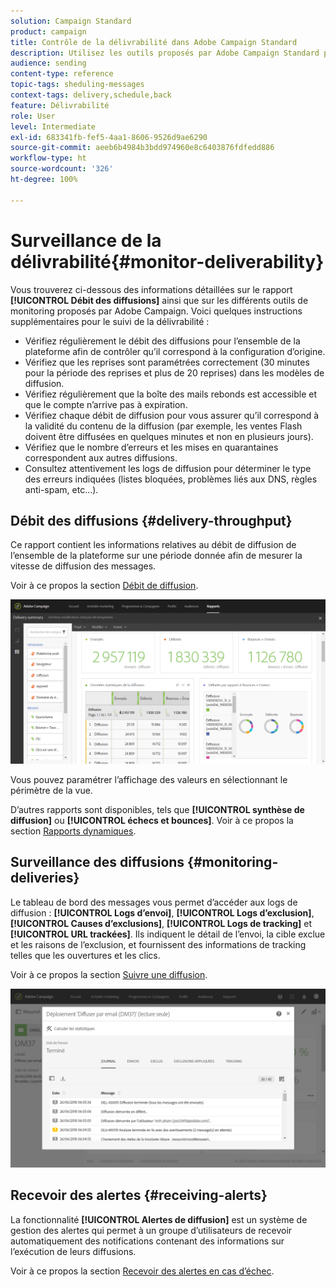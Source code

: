 ```yaml
---
solution: Campaign Standard
product: campaign
title: Contrôle de la délivrabilité dans Adobe Campaign Standard
description: Utilisez les outils proposés par Adobe Campaign Standard pour suivre la délivrabilité de votre plateforme.
audience: sending
content-type: reference
topic-tags: sheduling-messages
context-tags: delivery,schedule,back
feature: Délivrabilité
role: User
level: Intermediate
exl-id: 683341fb-fef5-4aa1-8606-9526d9ae6290
source-git-commit: aeeb6b4984b3bdd974960e8c6403876fdfedd886
workflow-type: ht
source-wordcount: '326'
ht-degree: 100%

---
```


# Surveillance de la délivrabilité{#monitor-deliverability}

Vous trouverez ci-dessous des informations détaillées sur le rapport **[!UICONTROL Débit des diffusions]** ainsi que sur les différents outils de monitoring proposés par Adobe Campaign. Voici quelques instructions supplémentaires pour le suivi de la délivrabilité :
* Vérifiez régulièrement le débit des diffusions pour l’ensemble de la plateforme afin de contrôler qu’il correspond à la configuration d’origine.
* Vérifiez que les reprises sont paramétrées correctement (30 minutes pour la période des reprises et plus de 20 reprises) dans les modèles de diffusion.
* Vérifiez régulièrement que la boîte des mails rebonds est accessible et que le compte n’arrive pas à expiration.
* Vérifiez chaque débit de diffusion pour vous assurer qu’il correspond à la validité du contenu de la diffusion (par exemple, les ventes Flash doivent être diffusées en quelques minutes et non en plusieurs jours).
* Vérifiez que le nombre d’erreurs et les mises en quarantaines correspondent aux autres diffusions.
* Consultez attentivement les logs de diffusion pour déterminer le type des erreurs indiquées (listes bloquées, problèmes liés aux DNS, règles anti-spam, etc…).

## Débit des diffusions {#delivery-throughput}

Ce rapport contient les informations relatives au débit de diffusion de l’ensemble de la plateforme sur une période donnée afin de mesurer la vitesse de diffusion des messages.

Voir à ce propos la section [Débit de diffusion](../../reporting/using/delivery-throughput.md).

![](assets/delivery_reports_1.png)

Vous pouvez paramétrer l’affichage des valeurs en sélectionnant le périmètre de la vue.

D’autres rapports sont disponibles, tels que **[!UICONTROL synthèse de diffusion]** ou **[!UICONTROL échecs et bounces]**. Voir à ce propos la section [Rapports dynamiques](../../reporting/using/about-dynamic-reports.md).

## Surveillance des diffusions {#monitoring-deliveries}

Le tableau de bord des messages vous permet d’accéder aux logs de diffusion : **[!UICONTROL Logs d’envoi]**, **[!UICONTROL Logs d’exclusion]**, **[!UICONTROL Causes d’exclusions]**, **[!UICONTROL Logs de tracking]** et **[!UICONTROL URL trackées]**. Ils indiquent le détail de l’envoi, la cible exclue et les raisons de l’exclusion, et fournissent des informations de tracking telles que les ouvertures et les clics.

Voir à ce propos la section [Suivre une diffusion](../../sending/using/monitoring-a-delivery.md).

![](assets/sending_delivery1.png)

## Recevoir des alertes {#receiving-alerts}

La fonctionnalité **[!UICONTROL Alertes de diffusion]** est un système de gestion des alertes qui permet à un groupe d’utilisateurs de recevoir automatiquement des notifications contenant des informations sur l’exécution de leurs diffusions.

Voir à ce propos la section [Recevoir des alertes en cas d’échec](../../sending/using/receiving-alerts-when-failures-happen.md).

<!--## External tools (#external-tools)

### Signal Spam {#signal-spam}

Signal Spam is a French service which offers anonymized feedback loop reporting for French ISPs (Orange, SFR).

This service allows you to follow the reputation of the French ISPs and track customers' activity evolution.

Signal Spam also provides direct complaints that end users log through a dedicated interface. Those complaints are then quarantined from the email address database.

### 250ok {#solution-250ok}

250ok is a monitoring solution which provides IP and domain denylists, as well as reputation indicators.

The information provided is real-time, which allows for a pro-active assistance. 250ok a complementary solution to the Adobe deliverability internal tools.-->
